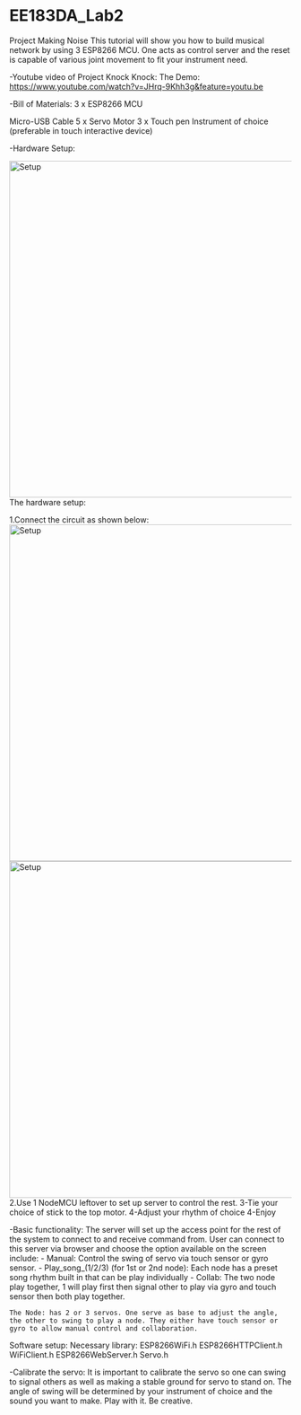 # EE183DA_Lab2
Project Making Noise
This tutorial will show you how to build musical network by using 3 ESP8266 MCU. One acts as control server and the reset is capable of various joint movement to fit your instrument need. 

-Youtube video of Project Knock Knock:
The Demo:
https://www.youtube.com/watch?v=JHrq-9Khh3g&feature=youtu.be

-Bill of Materials:
3 x ESP8266 MCU

Micro-USB Cable
5 x Servo Motor
3 x Touch pen
Instrument of choice (preferable in touch interactive device)

-Hardware Setup:

<img width="600" alt="Setup" src="https://photos.google.com/photo/AF1QipPFqP_0cKlcPXcYoU81ss2O3brIC6WQ-BOAiZmQ">
The hardware setup:

1.Connect the circuit as shown below:
<img width="600" alt="Setup" src="https://photos.google.com/photo/AF1QipM59vWFFd8UeNrKbTdI6kbABB3sQTcqU5hIsoc1">
<img width="600" alt="Setup" src="https://photos.google.com/photo/AF1QipOwMr-xnBdpIDQ_L4up0ME79rvH3QR8Wti-Nfy6">
2.Use 1 NodeMCU leftover to set up server to control the rest.
3-Tie your choice of stick to the top motor.
4-Adjust your rhythm of choice
4-Enjoy

-Basic functionality:
	The server will set up the access point for the rest of the system to connect to and receive command from. User can connect to this server via browser and choose the option available on the screen include:
		- Manual: Control the swing of servo via touch sensor or gyro sensor.
		- Play_song_(1/2/3) (for 1st or 2nd node): Each node has a preset song rhythm built in that can be play individually
		- Collab: The two node play together, 1 will play first then signal other to play via gyro and touch sensor then both play together.
		
	The Node: has 2 or 3 servos. One serve as base to adjust the angle, the other to swing to play a node. They either have touch sensor or gyro to allow manual control and collaboration.
	
Software setup:
Necessary library:
ESP8266WiFi.h
ESP8266HTTPClient.h
WiFiClient.h
ESP8266WebServer.h
Servo.h

-Calibrate the servo:
	It is important to calibrate the servo so one can swing to signal others as well as making a stable ground for servo to stand on. The angle of swing will be determined by your instrument of choice and the sound you want to make. Play with it. Be creative. 
	


